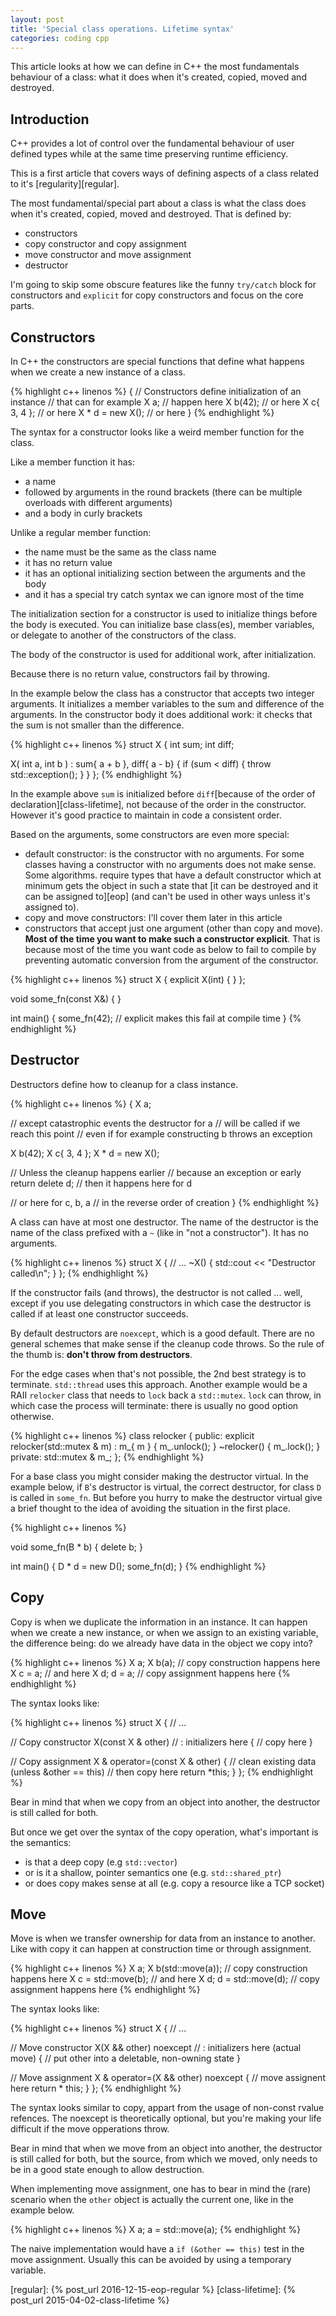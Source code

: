 ```yaml
---
layout: post
title: 'Special class operations. Lifetime syntax'
categories: coding cpp
---
```


This article looks at how we can define in C++ the most fundamentals behaviour
of a class: what it does when it's created, copied, moved and destroyed.


## Introduction

C++ provides a lot of control over the fundamental behaviour of user defined
types while at the same time preserving runtime efficiency.

This is a first article that covers ways of defining aspects of a class related
to it's [regularity][regular].

The most fundamental/special part about a class is what the class does when it's
created, copied, moved and destroyed. That is defined by:

- constructors
- copy constructor and copy assignment
- move constructor and move assignment
- destructor

I'm going to skip some obscure features like the funny `try/catch` block for
constructors and `explicit` for copy constructors and focus on the core parts.

## Constructors

In C++ the constructors are special functions that define what happens when we
create a new instance of a class.

{% highlight c++ linenos %}
{
  // Constructors define initialization of an instance
  // that can for example
  X a; // happen here
  X b(42); // or here
  X c{ 3, 4 }; // or here
  X * d = new X(); // or here
}
{% endhighlight %}

The syntax for a constructor looks like a weird member function for the class.

Like a member function it has:

- a name
- followed by arguments in the round brackets (there can be multiple overloads
  with different arguments)
- and a body in curly brackets

Unlike a regular member function:

- the name must be the same as the class name
- it has no return value
- it has an optional initializing section between the arguments and the body
- and it has a special try catch syntax we can ignore most of the time

The initialization section for a constructor is used to initialize things
before the body is executed. You can initialize base class(es), member
variables, or delegate to another of the constructors of the class.

The body of the constructor is used for additional work, after initialization.

Because there is no return value, constructors fail by throwing.

In the example below the class has a constructor that accepts two integer
arguments. It initializes a member variables to the sum and difference of the
arguments. In the constructor body it does additional work: it checks that the
sum is not smaller than the difference.


{% highlight c++ linenos %}
struct X
{
  int sum;
  int diff;

  X(
    int a, int b
    ) :
    sum{ a + b },
    diff{ a - b}
  {
    if (sum < diff)
    {
      throw std::exception();
    }
  }
};
{% endhighlight %}

In the example above `sum` is initialized before `diff`[because of the order
of declaration][class-lifetime], not because of the order in the constructor.
However it's good practice to maintain in code a consistent order.

Based on the arguments, some constructors are even more special:

- default constructor: is the constructor with no arguments. For some classes
  having a constructor with no arguments does not make sense. Some algorithms.
  require types that have a default constructor which at minimum gets the
  object in such a state that [it can be destroyed and it can be assigned
  to][eop] (and can't be used in other ways unless it's assigned to).
- copy and move constructors: I'll cover them later in this article
- constructors that accept just one argument (other than copy and move). **Most
  of the time you want to make such a constructor explicit**. That is because
  most of the time you want code as below to fail to compile by preventing
  automatic conversion from the argument of the constructor.

{% highlight c++ linenos %}
struct X
{
  explicit X(int) { }
};

void some_fn(const X&) { }

int main()
{
  some_fn(42); // explicit makes this fail at compile time
}
{% endhighlight %}


## Destructor

Destructors define how to cleanup for a class instance.

{% highlight c++ linenos %}
{
  X a;

  // except catastrophic events the destructor for a
  // will be called if we reach this point
  // even if for example constructing b throws an exception

  X b(42);
  X c{ 3, 4 };
  X * d = new X();

  // Unless the cleanup happens earlier
  // because an exception or early return
  delete d; // then it happens here for d

  // or here for c, b, a
  // in the reverse order of creation
}
{% endhighlight %}

A class can have at most one destructor. The name of the destructor is the name
of the class prefixed with a `~` (like in "not a constructor"). It has no
arguments.

{% highlight c++ linenos %}
struct X
{
  // ...
  ~X()
  {
    std::cout << "Destructor called\n";
  }
};
{% endhighlight %}

If the constructor fails (and throws), the destructor is not called ... well,
except if you use delegating constructors in which case the destructor is
called if at least one constructor succeeds.

By default destructors are `noexcept`, which is a good default. There are no
general schemes that make sense if the cleanup code throws. So the rule of the
thumb is: **don't throw from destructors**.

For the edge cases when that's not possible, the 2nd best strategy is to
terminate. `std::thread` uses this approach. Another example would be a RAII
`relocker` class that needs to `lock` back a `std::mutex`. `lock` can throw, in
which case the process will terminate: there is usually no good option
otherwise.

{% highlight c++ linenos %}
class relocker
{
public:
  explicit relocker(std::mutex & m) : m_{ m } { m_.unlock(); }
  ~relocker() { m_.lock(); }
private:
  std::mutex & m_;
};
{% endhighlight %}

For a base class you might consider making the destructor virtual. In the
example below, if `B`'s destructor is virtual, the correct destructor, for
class `D` is called in `some_fn`. But before you hurry to make the destructor
virtual give a brief thought to the idea of avoiding the situation in the
first place.

{% highlight c++ linenos %}

void some_fn(B * b)
{
  delete b;
}

int main()
{
  D * d = new D();
  some_fn(d);
}
{% endhighlight %}


## Copy

Copy is when we duplicate the information in an instance. It can happen when we
create a new instance, or when we assign to an existing variable, the
difference being: do we already have data in the object we copy into?

{% highlight c++ linenos %}
X a;
X b(a); // copy construction happens here
X c = a; // and here
X d;
d = a; // copy assignment happens here
{% endhighlight %}

The syntax looks like:

{% highlight c++ linenos %}
struct X
{
  // ...

  // Copy constructor
  X(const X & other) // : initializers here
  {
    // copy here
  }

  // Copy assignment
  X & operator=(const X & other)
  {
    // clean existing data (unless &other == this)
    // then copy here
    return *this;
  }
};
{% endhighlight %}

Bear in mind that when we copy from an object into another, the destructor is
still called for both.

But once we get over the syntax of the copy operation, what's important is the
semantics:

- is that a deep copy (e.g `std::vector`)
- or is it a shallow, pointer semantics one (e.g. `std::shared_ptr`)
- or does copy makes sense at all (e.g. copy a resource like a TCP socket)


## Move

Move is when we transfer ownership for data from an instance to another. Like
with copy it can happen at construction time or through assignment.

{% highlight c++ linenos %}
X a;
X b(std::move(a)); // copy construction happens here
X c = std::move(b); // and here
X d;
d = std::move(d); // copy assignment happens here
{% endhighlight %}

The syntax looks like:

{% highlight c++ linenos %}
struct X
{
  // ...

  // Move constructor
  X(X && other) noexcept // : initializers here (actual move)
  {
    // put other into a deletable, non-owning state
  }

  // Move assignment
  X & operator=(X && other) noexcept
  {
    // move assignent here
    return * this;
  }
};
{% endhighlight %}

The syntax looks similar to copy, appart from the usage of non-const rvalue
refences. The noexcept is theoretically optional, but you're making your life
difficult if the move opperations throw.

Bear in mind that when we move from an object into another, the destructor is
still called for both, but the source, from which we moved, only needs to be in
a good state enough to allow destruction.

When implementing move assignment, one has to bear in mind the (rare) scenario
when the `other` object is actually the current one, like in the example below.

{% highlight c++ linenos %}
X a;
a = std::move(a);
{% endhighlight %}

The naive implementation would have a `if (&other == this)` test in the move
assignment. Usually this can be avoided by using a temporary variable.

[regular]:     {% post_url 2016-12-15-eop-regular %}
[class-lifetime]:     {% post_url 2015-04-02-class-lifetime %}
